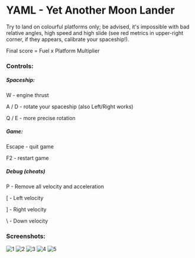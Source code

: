 # YAML - Yet Another Moon Lander

Try to land on colourful platforms only; be advised, it's impossible with bad relative angles, high speed and high slide (see red metrics in upper-right corner, if they appears, calibrate your spaceship!).

Final score = Fuel x Platform Multiplier

### Controls:

##### Spaceship:

W   - engine thrust

A / D - rotate your spaceship (also Left/Right works)

Q / E - more precise rotation

##### Game:

Escape - quit game

F2 - restart game

##### Debug (cheats)

P - Remove all velocity and acceleration

\[ - Left velocity

\] - Right velocity

\\ - Down velocity

### Screenshots:

![1](https://user-images.githubusercontent.com/50321432/211219372-3b265ef3-5533-4bff-b81e-b74eada5bb71.jpg)
![2](https://user-images.githubusercontent.com/50321432/211219373-e8f2723f-c7a2-4894-b7b9-f02f7ef22632.jpg)
![3](https://user-images.githubusercontent.com/50321432/211219374-a983e100-86a4-47d8-96a1-ee1b2d33b62a.jpg)
![4](https://user-images.githubusercontent.com/50321432/211219376-6edb7619-8038-4946-aacf-193b24ac4a63.jpg)
![5](https://user-images.githubusercontent.com/50321432/211219377-963a4f4d-dc56-4ac1-a959-23f9157b9e2e.jpg)
